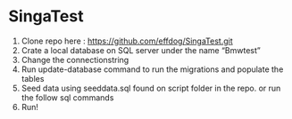 # SingaTest

1. Clone repo here : https://github.com/effdog/SingaTest.git
2. Crate a local database on SQL server under the name “Bmwtest”
3. Change the connectionstring
4. Run update-database command to run the migrations and populate the tables
5. Seed data using seeddata.sql found on script folder in the repo. or run the follow sql commands 
6. Run!
